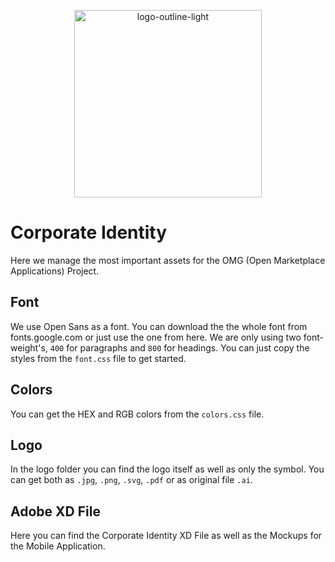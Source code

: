 <p align="center">
  <img src='https://raw.githubusercontent.com/oma-shop/corporate-identity/master/CI-dark.png' border='0' width='300' alt='logo-outline-light'/>
</p>

# Corporate Identity
Here we manage the most important assets for the OMG (Open Marketplace Applications) Project.

## Font
We use Open Sans as a font. You can download the the whole font from fonts.google.com or just use the one from here. We are only using two font-weight's, ```400``` for paragraphs and ```800``` for headings. You can just copy the styles from the ```font.css``` file to get started.

## Colors
You can get the HEX and RGB colors from the ```colors.css``` file.

## Logo
In the logo folder you can find the logo itself as well as only the symbol. You can get both as ```.jpg```, ```.png```, ```.svg```, ```.pdf``` or as original file ```.ai```.

## Adobe XD File
Here you can find the Corporate Identity XD File as well as the Mockups for the Mobile Application.